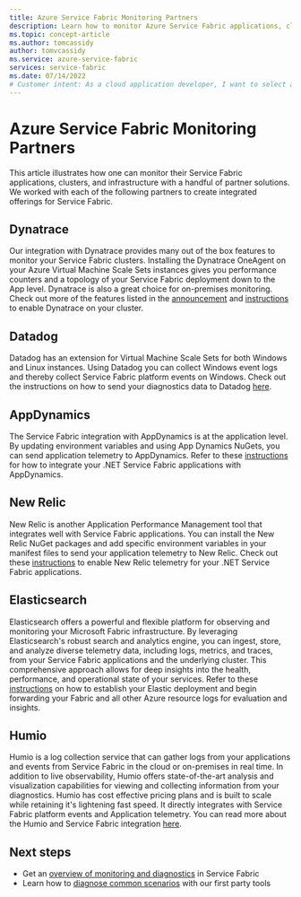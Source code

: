 ```yaml
---
title: Azure Service Fabric Monitoring Partners 
description: Learn how to monitor Azure Service Fabric applications, clusters, and infrastructure with partner monitoring solutions.
ms.topic: concept-article
ms.author: tomcassidy
author: tomvcassidy
ms.service: azure-service-fabric
services: service-fabric
ms.date: 07/14/2022
# Customer intent: As a cloud application developer, I want to select and integrate a third-party monitoring solution for my Service Fabric applications, so that I can effectively monitor performance, gather diagnostics, and enhance observability across my deployment.
---
```


# Azure Service Fabric Monitoring Partners

This article illustrates how one can monitor their Service Fabric applications, clusters, and infrastructure with a handful of partner solutions. We worked with each of the following partners to create integrated offerings for Service Fabric.

## Dynatrace

Our integration with Dynatrace provides many out of the box features to monitor your Service Fabric clusters. Installing the Dynatrace OneAgent on your Azure Virtual Machine Scale Sets instances gives you performance counters and a topology of your Service Fabric deployment down to the App level. Dynatrace is also a great choice for on-premises monitoring. Check out more of the features listed in the [announcement](https://www.dynatrace.com/news/blog/automatic-end-to-end-service-fabric-monitoring-with-dynatrace/) and [instructions](https://www.dynatrace.com/news/blog/automatic-end-to-end-service-fabric-monitoring-with-dynatrace/) to enable Dynatrace on your cluster. 

## Datadog

Datadog has an extension for Virtual Machine Scale Sets for both Windows and Linux instances. Using Datadog you can collect Windows event logs and thereby collect Service Fabric platform events on Windows. Check out the instructions on how to send your diagnostics data to Datadog [here](https://www.datadoghq.com/blog/azure-monitoring-enhancements/#integrate-with-azure-service-fabric).

## AppDynamics

The Service Fabric integration with AppDynamics is at the application level. By updating environment variables and using App Dynamics NuGets, you can send application telemetry to AppDynamics. Refer to these [instructions](https://docs.appdynamics.com/display/AZURE/Install+AppDynamics+for+Azure+Service+Fabric) for how to integrate your .NET Service Fabric applications with AppDynamics.

## New Relic

New Relic is another Application Performance Management tool that integrates well with Service Fabric applications. You can install the New Relic NuGet packages and add specific environment variables in your manifest files to send your application telemetry to New Relic. Check out these [instructions](https://docs.newrelic.com/docs/agents/net-agent/azure-installation/install-net-agent-azure-service-fabric) to enable New Relic telemetry for your .NET Service Fabric applications.

## Elasticsearch 

Elasticsearch offers a powerful and flexible platform for observing and monitoring your Microsoft Fabric infrastructure. By leveraging Elasticsearch's robust search and analytics engine, you can ingest, store, and analyze diverse telemetry data, including logs, metrics, and traces, from your Service Fabric applications and the underlying cluster. This comprehensive approach allows for deep insights into the health, performance, and operational state of your services. Refer to these [instructions](https://learn.microsoft.com/azure/partner-solutions/elastic/create?pivots=elastic-search#logs--metrics-tab-optional) on how to establish your Elastic deployment and begin forwarding your Fabric and all other Azure resource logs for evaluation and insights.

## Humio

Humio is a log collection service that can gather logs from your applications and events from Service Fabric in the cloud or on-premises in real time. In addition to live observability, Humio offers state-of-the-art analysis and visualization capabilities for viewing and collecting information from your diagnostics. Humio has cost effective pricing plans and is built to scale while retaining it's lightening fast speed. It directly integrates with Service Fabric platform events and Application telemetry. You can read more about the Humio and Service Fabric integration [here](https://github.com/humio/service-fabric-humio).

## Next steps

* Get an [overview of monitoring and diagnostics](monitor-service-fabric.md) in Service Fabric
* Learn how to [diagnose common scenarios](service-fabric-diagnostics-common-scenarios.md) with our first party tools
